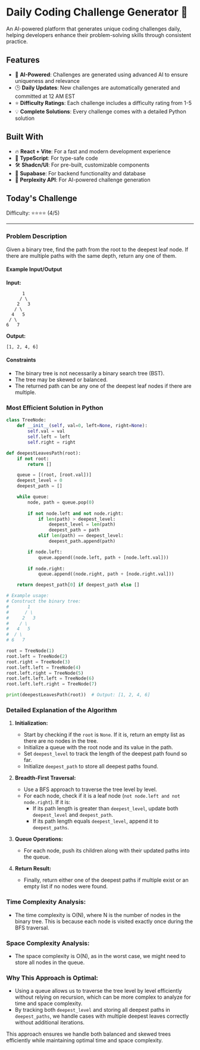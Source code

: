 # Daily Coding Challenge Generator 🚀

An AI-powered platform that generates unique coding challenges daily, helping developers enhance their problem-solving skills through consistent practice.

## Features

- 🤖 **AI-Powered**: Challenges are generated using advanced AI to ensure uniqueness and relevance
- 🕒 **Daily Updates**: New challenges are automatically generated and committed at 12 AM EST
- ⭐ **Difficulty Ratings**: Each challenge includes a difficulty rating from 1-5
- 💡 **Complete Solutions**: Every challenge comes with a detailed Python solution

## Built With

- 🔥 **React + Vite**: For a fast and modern development experience
- 🔷 **TypeScript**: For type-safe code
- 🛠️ **Shadcn/UI**: For pre-built, customizable components
- 🔌 **Supabase**: For backend functionality and database
- 🤖 **Perplexity API**: For AI-powered challenge generation

## Today's Challenge

Difficulty: ⭐⭐⭐⭐ (4/5)

****

### Problem Description

Given a binary tree, find the path from the root to the deepest leaf node. If there are multiple paths with the same depth, return any one of them.

#### Example Input/Output

**Input:**
```
      1
     / \
    2   3
   / \
  4   5
 / \
6   7
```
**Output:**
```
[1, 2, 4, 6]
```

#### Constraints
- The binary tree is not necessarily a binary search tree (BST).
- The tree may be skewed or balanced.
- The returned path can be any one of the deepest leaf nodes if there are multiple.

### Most Efficient Solution in Python

```python
class TreeNode:
    def __init__(self, val=0, left=None, right=None):
        self.val = val
        self.left = left
        self.right = right

def deepestLeavesPath(root):
    if not root:
        return []

    queue = [(root, [root.val])]
    deepest_level = 0
    deepest_path = []

    while queue:
        node, path = queue.pop(0)
        
        if not node.left and not node.right:
            if len(path) > deepest_level:
                deepest_level = len(path)
                deepest_path = path
            elif len(path) == deepest_level:
                deepest_path.append(path)

        if node.left:
            queue.append((node.left, path + [node.left.val]))
        
        if node.right:
            queue.append((node.right, path + [node.right.val]))

    return deepest_path[0] if deepest_path else []

# Example usage:
# Construct the binary tree:
#       1
#      / \
#     2   3
#    / \
#   4   5
#  / \
# 6   7

root = TreeNode(1)
root.left = TreeNode(2)
root.right = TreeNode(3)
root.left.left = TreeNode(4)
root.left.right = TreeNode(5)
root.left.left.left = TreeNode(6)
root.left.left.right = TreeNode(7)

print(deepestLeavesPath(root))  # Output: [1, 2, 4, 6]
```

### Detailed Explanation of the Algorithm

1. **Initialization:**
   - Start by checking if the `root` is `None`. If it is, return an empty list as there are no nodes in the tree.
   - Initialize a queue with the root node and its value in the path.
   - Set `deepest_level` to track the length of the deepest path found so far.
   - Initialize `deepest_path` to store all deepest paths found.

2. **Breadth-First Traversal:**
   - Use a BFS approach to traverse the tree level by level.
   - For each node, check if it is a leaf node (`not node.left and not node.right`). If it is:
     - If its path length is greater than `deepest_level`, update both `deepest_level` and `deepest_path`.
     - If its path length equals `deepest_level`, append it to `deepest_paths`.

3. **Queue Operations:**
   - For each node, push its children along with their updated paths into the queue.

4. **Return Result:**
   - Finally, return either one of the deepest paths if multiple exist or an empty list if no nodes were found.

### Time Complexity Analysis:
- The time complexity is O(N), where N is the number of nodes in the binary tree. This is because each node is visited exactly once during the BFS traversal.
  
### Space Complexity Analysis:
- The space complexity is O(N), as in the worst case, we might need to store all nodes in the queue.

### Why This Approach is Optimal:
- Using a queue allows us to traverse the tree level by level efficiently without relying on recursion, which can be more complex to analyze for time and space complexity.
- By tracking both `deepest_level` and storing all deepest paths in `deepest_paths`, we handle cases with multiple deepest leaves correctly without additional iterations.

This approach ensures we handle both balanced and skewed trees efficiently while maintaining optimal time and space complexity.